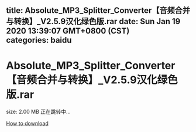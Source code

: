 
title: Absolute_MP3_Splitter_Converter【音频合并与转换】_V2.5.9汉化绿色版.rar
date: Sun Jan 19 2020 13:39:07 GMT+0800 (CST)    
categories: baidu
---

# Absolute_MP3_Splitter_Converter【音频合并与转换】_V2.5.9汉化绿色版.rar
size: 2.00 MB
 正在跳转中...
 

[How to download](https://bpcam.bemobtrk.com/go/2ceec3aa-1ca2-46d6-b9ff-aaa5c184517c?jno=3507)